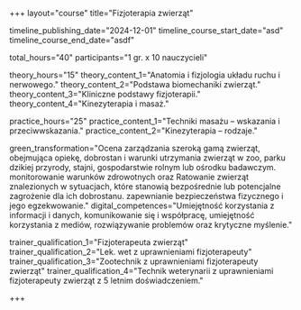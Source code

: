 +++
layout="course"
title="Fizjoterapia zwierząt"

timeline_publishing_date="2024-12-01"
timeline_course_start_date="asd"
timeline_course_end_date="asdf"

total_hours="40"
participants="1 gr. x 10 nauczycieli"

theory_hours="15"
theory_content_1="Anatomia i fizjologia układu ruchu i nerwowego."
theory_content_2="Podstawa biomechaniki zwierząt."
theory_content_3="Kliniczne podstawy fizjoterapii."
theory_content_4="Kinezyterapia i masaż."

practice_hours="25"
practice_content_1="Techniki masażu – wskazania i przeciwwskazania."
practice_content_2="Kinezyterapia – rodzaje."

green_transformation="Ocena zarządzania szeroką gamą zwierząt, obejmująca opiekę, dobrostan i warunki utrzymania zwierząt w zoo, parku dzikiej przyrody, stajni, gospodarstwie rolnym lub ośrodku badawczym. monitorowanie warunków zdrowotnych oraz Ratowanie zwierząt znalezionych w sytuacjach, które stanowią bezpośrednie lub potencjalne zagrożenie dla ich dobrostanu. zapewnianie bezpieczeństwa fizycznego i jego egzekwowanie."
digital_competences="Umiejętność korzystania z informacji i danych, komunikowanie się i współpracę, umiejętność korzystania z mediów, rozwiązywanie problemów oraz krytyczne myślenie."

trainer_qualification_1="Fizjoterapeuta zwierząt"
trainer_qualification_2="Lek. wet z uprawnieniami fizjoterapeuty"
trainer_qualification_3="Zootechnik z uprawnieniami fizjoterapeuty zwierząt"
trainer_qualification_4="Technik weterynarii z uprawnieniami fizjoterapeuty zwierząt z 5 letnim doświadczeniem."

+++